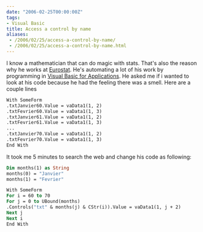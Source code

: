 ```yaml
---
date: "2006-02-25T00:00:00Z"
tags:
- Visual Basic
title: Access a control by name
aliases:
 - /2006/02/25/access-a-control-by-name/
 - /2006/02/25/access-a-control-by-name.html
---
```

I know a mathematician that can do magic with stats. That's also the reason why he works at [Eurostat](http://epp.eurostat.cec.eu.int/portal/page?_pageid=1090,30070682,1090_33076576&_dad=portal&_schema=PORTAL). He's automating a lot of his work by programming in [Visual Basic for Applications](http://msdn.microsoft.com/isv/technology/vba/default.aspx). He asked me if i wanted to look at his code because he had the feeling there was a smell. Here are a couple lines

```vb
With SomeForm
.txtJanvier60.Value = vaData1(1, 2)
.txtFevrier60.Value = vaData1(1, 3)
.txtJanvier61.Value = vaData1(1, 2)
.txtFevrier61.Value = vaData1(1, 3)
...
.txtJanvier70.Value = vaData1(1, 2)
.txtFevrier70.Value = vaData1(1, 3)
End With
```

It took me 5 minutes to search the web and change his code as following:

```vb
Dim months(1) as String
months(0) = "Janvier"
months(1) = "Fevrier"

With SomeForm
For i = 60 to 70
For j = 0 to UBound(months)
.Controls("txt" & months(j) & CStr(i)).Value = vaData1(1, j + 2)
Next j
Next i
End With
```

